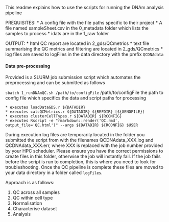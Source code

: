This readme explains how to use the scripts for running the DNAm analysis pipeline

PREQUISITES:
	* A config file with the file paths specific to their project 
	* A file named sampleSheet.csv in the 0_metadata folder which lists the samples to process 
	* idats are in the 1_raw folder

OUTPUT:
	* html QC report are located in 2_gds/QCmetrics
	* text file summarising the QC metrics and filtering are located in 2_gds/QCmetrics
	* log files are saved to logFiles in the data directory with the prefix `QCDNAdata`

#### Data pre-processing

Provided is a SLURM job submission script which automates the preprocessing and can be submitted as follows

`sbatch 1_runDNAmQC.sh /path/to/configFile`
	/path/to/configFile the path to config file which specifics the data and script paths for processing

	* executes loadDataGDS.r ${DATADIR}
	* executes calcQCMetrics.r ${DATADIR} ${REFDIR} [${GENOFILE}]
	* executes clusterCellTypes.r ${DATADIR} ${RCONFIG} 
	* executes Rscript -e "rmarkdown::render('QC.rmd', output_file='QC.html')" --args ${DATADIR} ${RCONFIG} $USER


During execution log files are temporarily located in the folder you submitted the script from with the filenames QCDNAdata_XXX.log and QCDNAdata_XXX.err, where XXX is replaced with the job number provided by your HPC scheduler. Please ensure you have the correct permissions to create files in this folder, otherwise the job will instantly fail. If the job fails before the script is run to completion, this is where you need to look for troubleshooting. Once the QC pipeline is complete these files are moved to your data directory in a folder called `logFiles`. 


Approach is as follows:

1. QC across all samples
2. QC within cell type
3. Normalisation
4. Characterise dataset
5. Analysis
